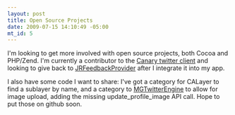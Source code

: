 ```yaml
--- 
layout: post
title: Open Source Projects
date: 2009-07-15 14:10:49 -05:00
mt_id: 5
---
```

 I'm looking to get more involved with open source projects, both Cocoa and PHP/Zend.  I'm currently a contributor to the [Canary twitter client](http://github.com/macsphere/canary/tree/master) and looking to give back to [JRFeedbackProvider](http://github.com/rentzsch/jrfeedbackprovider/tree/master) after I integrate it into my app.  

I also have some code I want to share: I've got a category for CALayer to find a sublayer by name, and a category to [MGTwitterEngine](http://mattgemmell.com/2008/02/22/mgtwitterengine-twitter-from-cocoa) to allow for image upload, adding the missing update_profile_image API call.  Hope to put those on github soon. 
